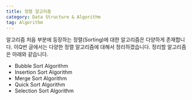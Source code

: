 ```yaml
---
title: 정렬 알고리즘
category: Data Structure & Algorithm
tag: Algorithm
---
```


알고리즘 처음 부분에 등장하는 정렬(Sorting)에 대한 알고리즘은 다양하게 존재합니다. 이Q번 글에서는 다양한 정렬 알고리즘에 대해서 정리하겠습니다. 정리할 알고리즘은 아래와 같습니다.

* Bubble Sort Algorithm
* Insertion Sort Algorithm
* Merge Sort Algorithm
* Quick Sort Algorithm
* Selection Sort Algorithm
